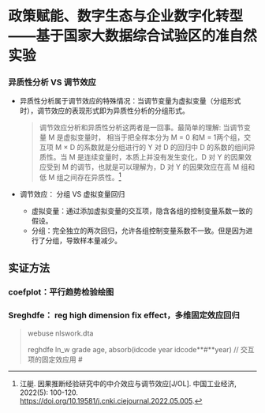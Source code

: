 # 政策赋能、数字生态与企业数字化转型——基于国家大数据综合试验区的准自然实验



### 异质性分析 VS 调节效应

- 异质性分析属于调节效应的特殊情况：当调节变量为虚拟变量（分组形式时），调节效应的表现形式即为异质性分析的分组形式。

  > 调节效应分析和异质性分析这两者是一回事。最简单的理解: 当调节变量 M 是虚拟变量时， 相当于把全样本分为 M = 0 和M = 1两个组，交互项 M × D 的系数就是分组进行的 Y 对 D 的回归中 D 的系数的组间异质性。当 M 是连续变量时，本质上并没有发生变化，D 对 Y 的因果效应受到 M 的调节，也就是可以理解为，D 对 Y 的因果效应在高 M 组和低 M 组之间存在异质性。[^1]
  
  

- 调节效应： 分组 VS 虚拟变量回归

  - 虚拟变量：通过添加虚拟变量的交互项，隐含各组的控制变量系数一致的假设。
  - 分组：完全独立的两次回归，允许各组控制变量系数不一致。但是因为进行了分组，导致样本量减少。



## 实证方法



### coefplot：平行趋势检验绘图



### Sreghdfe： reg high dimension fix effect，多维固定效应回归

> webuse nlswork.dta
>
> reghdfe ln_w grade age, absorb(idcode year idcode**#**year)    // 交互项的固定效应用 #



[^1]: 江艇. 因果推断经验研究中的中介效应与调节效应[J/OL]. 中国工业经济, 2022(5): 100-120. https://doi.org/10.19581/j.cnki.ciejournal.2022.05.005.


